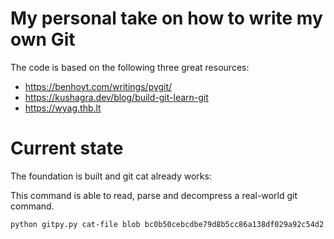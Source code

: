 # My personal take on how to write my own Git

The code is based on the following three great resources:

- https://benhoyt.com/writings/pygit/
- https://kushagra.dev/blog/build-git-learn-git
- https://wyag.thb.lt

# Current state

The foundation is built and git cat already works:

This command is able to read, parse and decompress a real-world git command.
```sh
python gitpy.py cat-file blob bc0b50cebcdbe79d8b5cc86a138df029a92c54d2 
```